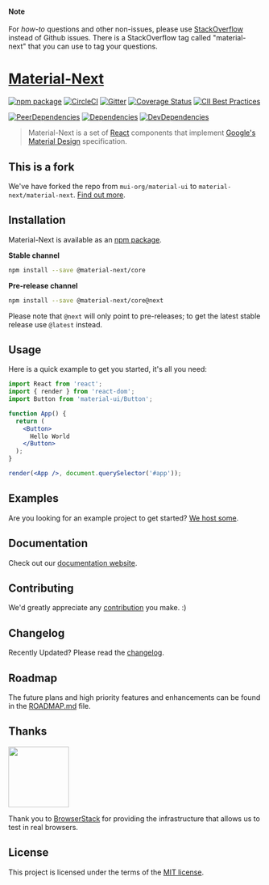 
#### Note

For *how-to* questions and other non-issues,
please use [StackOverflow](http://stackoverflow.com/questions/tagged/material-next)
instead of Github issues. There is a StackOverflow tag called "material-next"
that you can use to tag your questions.

# [Material-Next](https://material-ui-next.com/)
[![npm package](https://img.shields.io/npm/v/@material-next/core/master.svg)](https://www.npmjs.org/package/@material-next/core)
[![CircleCI](https://img.shields.io/circleci/project/github/material-next/material-next/master.svg)](https://circleci.com/gh/material-next/material-next/tree/master)
[![Gitter](https://img.shields.io/badge/gitter-join%20chat-f81a65.svg)](https://gitter.im/callemall/material-ui?utm_source=badge&utm_medium=badge&utm_campaign=pr-badge&utm_content=badge)
[![Coverage Status](https://img.shields.io/codecov/c/github/material-next/material-next/master.svg)](https://codecov.io/gh/material-next/material-next/branch/master)
[![CII Best Practices](https://bestpractices.coreinfrastructure.org/projects/1320/badge)](https://bestpractices.coreinfrastructure.org/projects/1320)

[![PeerDependencies](https://img.shields.io/david/peer/material-next/material-next.svg)](https://david-dm.org/material-next/material-next#info=peerDependencies&view=list)
[![Dependencies](https://img.shields.io/david/material-next/material-next.svg)](https://david-dm.org/material-next/material-next)
[![DevDependencies](https://img.shields.io/david/dev/material-next/material-next.svg)](https://david-dm.org/material-next/material-next#info=devDependencies&view=list)

> Material-Next is a set of [React](http://facebook.github.io/react/) components that implement
[Google's Material Design](https://www.google.com/design/spec/material-design/introduction.html) specification.

## This is a fork

We've have forked the repo from `mui-org/material-ui` to `material-next/material-next`. [Find out more](https://medium.com/).

## Installation

Material-Next is available as an [npm package](https://www.npmjs.org/package/@material-next/core).

**Stable channel**
```sh
npm install --save @material-next/core
```

**Pre-release channel**
```sh
npm install --save @material-next/core@next
```

Please note that `@next` will only point to pre-releases; to get the latest stable release use `@latest` instead.

## Usage

Here is a quick example to get you started, it's all you need:

```jsx
import React from 'react';
import { render } from 'react-dom';
import Button from 'material-ui/Button';

function App() {
  return (
    <Button>
      Hello World
    </Button>
  );
}

render(<App />, document.querySelector('#app'));
```

## Examples

Are you looking for an example project to get started?
[We host some](https://github.com/material-next/material-next/blob/master/docs/src/pages/getting-started/example-projects.md).

## Documentation

Check out our [documentation website](https://material-ui-next.com/).

## Contributing

We'd greatly appreciate any [contribution](https://github.com/material-next/material-next/blob/master/CONTRIBUTING.md) you make. :)

## Changelog

Recently Updated?
Please read the [changelog](https://github.com/material-next/material-next/releases).

## Roadmap

The future plans and high priority features and enhancements can be found in the [ROADMAP.md](https://github.com/material-next/material-next/blob/master/ROADMAP.md) file.

## Thanks

[<img src="https://www.browserstack.com/images/mail/browserstack-logo-footer.png" width="120">](https://www.browserstack.com/)

Thank you to [BrowserStack](https://www.browserstack.com/) for providing the infrastructure that allows us to test in real browsers.

## License

This project is licensed under the terms of the
[MIT license](https://github.com/material-next/material-next/blob/master/LICENSE).
